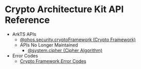 # Crypto Architecture Kit API Reference

- ArkTS APIs
  - [@ohos.security.cryptoFramework (Crypto Framework)](js-apis-cryptoFramework.md)
  - APIs No Longer Maintained
    - [@system.cipher (Cipher Algorithm)](js-apis-system-cipher.md)
- Error Codes
  - [Crypto Framework Error Codes](errorcode-crypto-framework.md)
